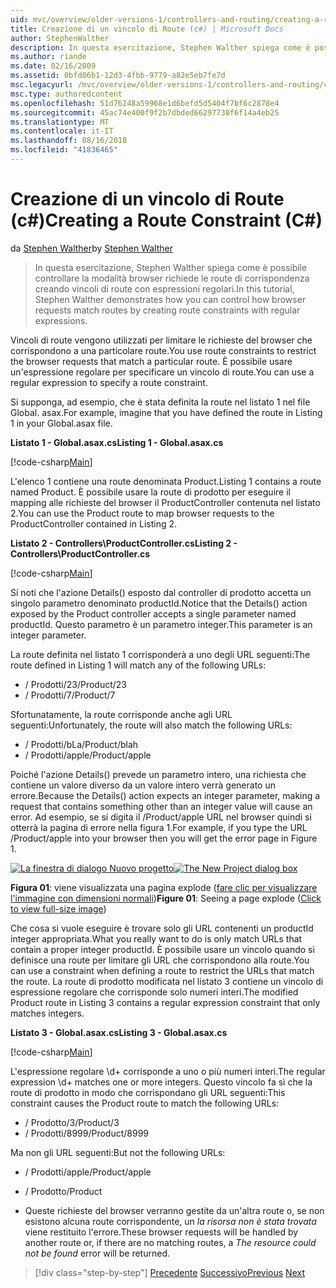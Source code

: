 ```yaml
---
uid: mvc/overview/older-versions-1/controllers-and-routing/creating-a-route-constraint-cs
title: Creazione di un vincolo di Route (c#) | Microsoft Docs
author: StephenWalther
description: In questa esercitazione, Stephen Walther spiega come è possibile controllare la modalità browser richiede le route di corrispondenza creando vincoli di route con espressioni regolari.
ms.author: riande
ms.date: 02/16/2009
ms.assetid: 0bfd06b1-12d3-4fbb-9779-a82e5eb7fe7d
msc.legacyurl: /mvc/overview/older-versions-1/controllers-and-routing/creating-a-route-constraint-cs
msc.type: authoredcontent
ms.openlocfilehash: 51d76248a59968e1d6befd5d5404f7bf6c2878e4
ms.sourcegitcommit: 45ac74e400f9f2b7dbded66297730f6f14a4eb25
ms.translationtype: MT
ms.contentlocale: it-IT
ms.lasthandoff: 08/16/2018
ms.locfileid: "41836465"
---
```

<a name="creating-a-route-constraint-c"></a><span data-ttu-id="27f59-103">Creazione di un vincolo di Route (c#)</span><span class="sxs-lookup"><span data-stu-id="27f59-103">Creating a Route Constraint (C#)</span></span>
====================
<span data-ttu-id="27f59-104">da [Stephen Walther](https://github.com/StephenWalther)</span><span class="sxs-lookup"><span data-stu-id="27f59-104">by [Stephen Walther](https://github.com/StephenWalther)</span></span>

> <span data-ttu-id="27f59-105">In questa esercitazione, Stephen Walther spiega come è possibile controllare la modalità browser richiede le route di corrispondenza creando vincoli di route con espressioni regolari.</span><span class="sxs-lookup"><span data-stu-id="27f59-105">In this tutorial, Stephen Walther demonstrates how you can control how browser requests match routes by creating route constraints with regular expressions.</span></span>


<span data-ttu-id="27f59-106">Vincoli di route vengono utilizzati per limitare le richieste del browser che corrispondono a una particolare route.</span><span class="sxs-lookup"><span data-stu-id="27f59-106">You use route constraints to restrict the browser requests that match a particular route.</span></span> <span data-ttu-id="27f59-107">È possibile usare un'espressione regolare per specificare un vincolo di route.</span><span class="sxs-lookup"><span data-stu-id="27f59-107">You can use a regular expression to specify a route constraint.</span></span>

<span data-ttu-id="27f59-108">Si supponga, ad esempio, che è stata definita la route nel listato 1 nel file Global. asax.</span><span class="sxs-lookup"><span data-stu-id="27f59-108">For example, imagine that you have defined the route in Listing 1 in your Global.asax file.</span></span>

<span data-ttu-id="27f59-109">**Listato 1 - Global.asax.cs**</span><span class="sxs-lookup"><span data-stu-id="27f59-109">**Listing 1 - Global.asax.cs**</span></span>

[!code-csharp[Main](creating-a-route-constraint-cs/samples/sample1.cs)]

<span data-ttu-id="27f59-110">L'elenco 1 contiene una route denominata Product.</span><span class="sxs-lookup"><span data-stu-id="27f59-110">Listing 1 contains a route named Product.</span></span> <span data-ttu-id="27f59-111">È possibile usare la route di prodotto per eseguire il mapping alle richieste del browser il ProductController contenuta nel listato 2.</span><span class="sxs-lookup"><span data-stu-id="27f59-111">You can use the Product route to map browser requests to the ProductController contained in Listing 2.</span></span>

<span data-ttu-id="27f59-112">**Listato 2 - Controllers\ProductController.cs**</span><span class="sxs-lookup"><span data-stu-id="27f59-112">**Listing 2 - Controllers\ProductController.cs**</span></span>

[!code-csharp[Main](creating-a-route-constraint-cs/samples/sample2.cs)]

<span data-ttu-id="27f59-113">Si noti che l'azione Details() esposto dal controller di prodotto accetta un singolo parametro denominato productId.</span><span class="sxs-lookup"><span data-stu-id="27f59-113">Notice that the Details() action exposed by the Product controller accepts a single parameter named productId.</span></span> <span data-ttu-id="27f59-114">Questo parametro è un parametro integer.</span><span class="sxs-lookup"><span data-stu-id="27f59-114">This parameter is an integer parameter.</span></span>

<span data-ttu-id="27f59-115">La route definita nel listato 1 corrisponderà a uno degli URL seguenti:</span><span class="sxs-lookup"><span data-stu-id="27f59-115">The route defined in Listing 1 will match any of the following URLs:</span></span>

- <span data-ttu-id="27f59-116">/ Prodotti/23</span><span class="sxs-lookup"><span data-stu-id="27f59-116">/Product/23</span></span>
- <span data-ttu-id="27f59-117">/ Prodotti/7</span><span class="sxs-lookup"><span data-stu-id="27f59-117">/Product/7</span></span>

<span data-ttu-id="27f59-118">Sfortunatamente, la route corrisponde anche agli URL seguenti:</span><span class="sxs-lookup"><span data-stu-id="27f59-118">Unfortunately, the route will also match the following URLs:</span></span>

- <span data-ttu-id="27f59-119">/ Prodotti/bLa</span><span class="sxs-lookup"><span data-stu-id="27f59-119">/Product/blah</span></span>
- <span data-ttu-id="27f59-120">/ Prodotti/apple</span><span class="sxs-lookup"><span data-stu-id="27f59-120">/Product/apple</span></span>

<span data-ttu-id="27f59-121">Poiché l'azione Details() prevede un parametro intero, una richiesta che contiene un valore diverso da un valore intero verrà generato un errore.</span><span class="sxs-lookup"><span data-stu-id="27f59-121">Because the Details() action expects an integer parameter, making a request that contains something other than an integer value will cause an error.</span></span> <span data-ttu-id="27f59-122">Ad esempio, se si digita il /Product/apple URL nel browser quindi si otterrà la pagina di errore nella figura 1.</span><span class="sxs-lookup"><span data-stu-id="27f59-122">For example, if you type the URL /Product/apple into your browser then you will get the error page in Figure 1.</span></span>


<span data-ttu-id="27f59-123">[![La finestra di dialogo Nuovo progetto](creating-a-route-constraint-cs/_static/image1.jpg)](creating-a-route-constraint-cs/_static/image1.png)</span><span class="sxs-lookup"><span data-stu-id="27f59-123">[![The New Project dialog box](creating-a-route-constraint-cs/_static/image1.jpg)](creating-a-route-constraint-cs/_static/image1.png)</span></span>

<span data-ttu-id="27f59-124">**Figura 01**: viene visualizzata una pagina explode ([fare clic per visualizzare l'immagine con dimensioni normali](creating-a-route-constraint-cs/_static/image2.png))</span><span class="sxs-lookup"><span data-stu-id="27f59-124">**Figure 01**: Seeing a page explode ([Click to view full-size image](creating-a-route-constraint-cs/_static/image2.png))</span></span>


<span data-ttu-id="27f59-125">Che cosa si vuole eseguire è trovare solo gli URL contenenti un productId integer appropriata.</span><span class="sxs-lookup"><span data-stu-id="27f59-125">What you really want to do is only match URLs that contain a proper integer productId.</span></span> <span data-ttu-id="27f59-126">È possibile usare un vincolo quando si definisce una route per limitare gli URL che corrispondono alla route.</span><span class="sxs-lookup"><span data-stu-id="27f59-126">You can use a constraint when defining a route to restrict the URLs that match the route.</span></span> <span data-ttu-id="27f59-127">La route di prodotto modificata nel listato 3 contiene un vincolo di espressione regolare che corrisponde solo numeri interi.</span><span class="sxs-lookup"><span data-stu-id="27f59-127">The modified Product route in Listing 3 contains a regular expression constraint that only matches integers.</span></span>

<span data-ttu-id="27f59-128">**Listato 3 - Global.asax.cs**</span><span class="sxs-lookup"><span data-stu-id="27f59-128">**Listing 3 - Global.asax.cs**</span></span>

[!code-csharp[Main](creating-a-route-constraint-cs/samples/sample3.cs)]

<span data-ttu-id="27f59-129">L'espressione regolare \d+ corrisponde a uno o più numeri interi.</span><span class="sxs-lookup"><span data-stu-id="27f59-129">The regular expression \d+ matches one or more integers.</span></span> <span data-ttu-id="27f59-130">Questo vincolo fa sì che la route di prodotto in modo che corrispondano gli URL seguenti:</span><span class="sxs-lookup"><span data-stu-id="27f59-130">This constraint causes the Product route to match the following URLs:</span></span>

- <span data-ttu-id="27f59-131">/ Prodotto/3</span><span class="sxs-lookup"><span data-stu-id="27f59-131">/Product/3</span></span>
- <span data-ttu-id="27f59-132">/ Prodotti/8999</span><span class="sxs-lookup"><span data-stu-id="27f59-132">/Product/8999</span></span>

<span data-ttu-id="27f59-133">Ma non gli URL seguenti:</span><span class="sxs-lookup"><span data-stu-id="27f59-133">But not the following URLs:</span></span>

- <span data-ttu-id="27f59-134">/ Prodotti/apple</span><span class="sxs-lookup"><span data-stu-id="27f59-134">/Product/apple</span></span>
- <span data-ttu-id="27f59-135">/ Prodotto</span><span class="sxs-lookup"><span data-stu-id="27f59-135">/Product</span></span>

- <span data-ttu-id="27f59-136">Queste richieste del browser verranno gestite da un'altra route o, se non esistono alcuna route corrispondente, un *la risorsa non è stata trovata* viene restituito l'errore.</span><span class="sxs-lookup"><span data-stu-id="27f59-136">These browser requests will be handled by another route or, if there are no matching routes, a *The resource could not be found* error will be returned.</span></span>

> [!div class="step-by-step"]
> <span data-ttu-id="27f59-137">[Precedente](creating-custom-routes-cs.md)
> [Successivo](creating-a-custom-route-constraint-cs.md)</span><span class="sxs-lookup"><span data-stu-id="27f59-137">[Previous](creating-custom-routes-cs.md)
[Next](creating-a-custom-route-constraint-cs.md)</span></span>
